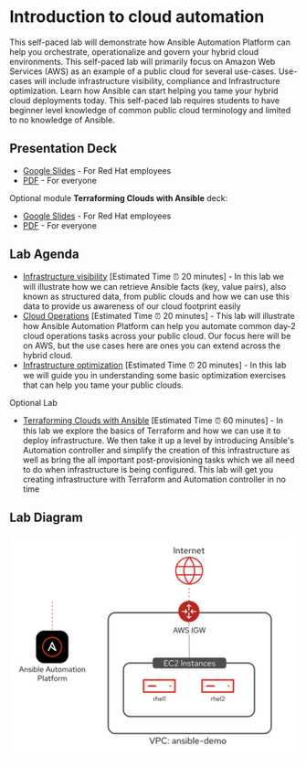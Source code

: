 # Introduction to cloud automation

This self-paced lab will demonstrate how Ansible Automation Platform can help you orchestrate, operationalize and govern your hybrid cloud environments. This self-paced lab will primarily focus on Amazon Web Services (AWS) as an example of a public cloud for several use-cases. Use-cases will include infrastructure visibility, compliance and Infrastructure optimization. Learn how Ansible can start helping you tame your hybrid cloud deployments today. This self-paced lab requires students to have beginner level knowledge of common public cloud terminology and limited to no knowledge of Ansible.

## Presentation Deck

- [Google Slides](https://docs.google.com/presentation/d/1LNzCv16dZ9nNDrfEY-wOMd1jYAZMZlIcla_fUJLsq0U/edit?usp=sharing) - For Red Hat employees
- [PDF](decks/lab-introduction-to-cloud-automation.pdf) - For everyone

Optional module **Terraforming Clouds with Ansible** deck:
- [Google Slides](https://docs.google.com/presentation/d/1E45GsbIYHOMcQayp9F1TA7qmK0imnGd3Z4Jh8m_9svk/edit?usp=sharing) - For Red Hat employees
- [PDF](decks/lab-terraforming-clouds-with-ansible.pdf) - For everyone

## Lab Agenda

- [Infrastructure visibility](https://play.instruqt.com/embed/redhat/tracks/cloud-visibility?token=em_IYvE6P3BoPg-Fo50) [Estimated Time ⏰ 20 minutes] - In this lab we will illustrate how we can retrieve Ansible facts (key, value pairs), also known as structured data, from public clouds and how we can use this data to provide us awareness of our cloud footprint easily
- [Cloud Operations](https://play.instruqt.com/embed/redhat/tracks/cloud-operations?token=em_785MP3rpLI7oAW1Y) [Estimated Time ⏰ 20 minutes] - This lab will illustrate how Ansible Automation Platform can help you automate common day-2 cloud operations tasks across your public cloud. Our focus here will be on AWS, but the use cases here are ones you can extend across the hybrid cloud.
- [Infrastructure optimization](https://play.instruqt.com/embed/redhat/tracks/cloud-optimization?token=em_0h2ed0VTvBXyHNA6) [Estimated Time ⏰ 20 minutes] - In this lab we will guide you in understanding some basic optimization exercises that can help you tame your public clouds.

Optional Lab
- [Terraforming Clouds with Ansible](https://play.instruqt.com/embed/redhat/tracks/terraform-ansible?token=em_9xhy_e8tyoPKFdab) [Estimated Time ⏰ 60 minutes] - In this lab we explore the basics of Terraform and how we can use it to deploy infrastructure. We then take it up a level by introducing Ansible's Automation controller and simplify the creation of this infrastructure as well as bring the all important post-provisioning tasks which we all need to do when infrastructure is being configured. This lab will get you creating infrastructure with Terraform and Automation controller in no time

## Lab Diagram

<img src="https://github.com/IPvSean/pictures_for_github/blob/master/aws-diagram.png?raw=true" width="600px">
